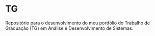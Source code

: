 # TG
Repositório para o desenvolvimento do meu portfólio do Trabalho de Graduação (TG) em Análise e Desenvolvimento de Sistemas.
